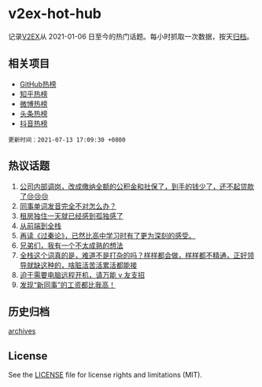 # v2ex-hot-hub

 记录[V2EX](https://www.v2ex.com/)从 2021-01-06 日至今的热门话题。每小时抓取一次数据，按天[归档](archives)。
 
 ## 相关项目

- [GitHub热榜](https://github.com/lonnyzhang423/github-hot-hub)
- [知乎热榜](https://github.com/lonnyzhang423/zhihu-hot-hub)
- [微博热榜](https://github.com/lonnyzhang423/weibo-hot-hub)
- [头条热榜](https://github.com/lonnyzhang423/toutiao-hot-hub)
- [抖音热榜](https://github.com/lonnyzhang423/douyin-hot-hub)


 `更新时间：2021-07-13 17:09:30 +0800`

## 热议话题

1. [公司内部调岗，改成缴纳全额的公积金和社保了，到手的钱少了，还不起贷款了😢😢😢](https://www.v2ex.com/t/789168)
1. [同事单词发音完全不对怎么办？](https://www.v2ex.com/t/789173)
1. [租房独住一天就已经感到孤独感了](https://www.v2ex.com/t/789144)
1. [从前端到全栈](https://www.v2ex.com/t/789108)
1. [再读《过秦论》，已然比高中学习时有了更为深刻的感受。](https://www.v2ex.com/t/789238)
1. [兄弟们，我有一个不太成熟的想法](https://www.v2ex.com/t/789169)
1. [全栈这个词真的是，难道不是打杂的吗？样样都会做，样样都不精通，正好领导就缺这种的，啥脏活苦活累活都能接](https://www.v2ex.com/t/789234)
1. [迫于需要电脑远程开机，请万能 v 友支招](https://www.v2ex.com/t/789095)
1. [发现“新同事”的工资都比我高！](https://www.v2ex.com/t/789187)

## 历史归档

[archives](archives)

## License

See the [LICENSE](LICENSE) file for license rights and limitations (MIT).
